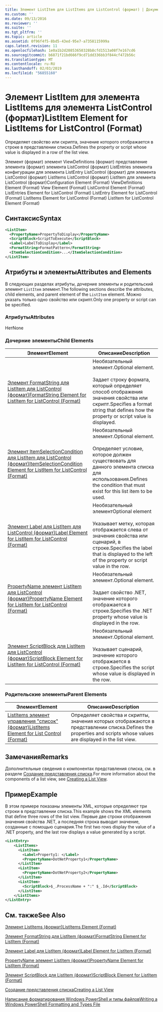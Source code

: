 ```yaml
---
title: Элемент ListItem для ListItems для ListControl (формат) | Документация Майкрософт
ms.custom: ''
ms.date: 09/13/2016
ms.reviewer: ''
ms.suite: ''
ms.tgt_pltfrm: ''
ms.topic: article
ms.assetid: 0f96f4f5-8bd5-43ed-95e7-a7358115999a
caps.latest.revision: 11
ms.openlocfilehash: 1e0a1b2d20853650328b8cfd1513a08f7e167cd6
ms.sourcegitcommit: b6871f21bd666f9cd71dd336bb3f844cf472b56c
ms.translationtype: MT
ms.contentlocale: ru-RU
ms.lasthandoff: 02/03/2019
ms.locfileid: "56855160"
---
```

# <a name="listitem-element-for-listitems-for-listcontrol-format"></a><span data-ttu-id="925f3-102">Элемент ListItem для элемента ListItems для элемента ListControl (формат)</span><span class="sxs-lookup"><span data-stu-id="925f3-102">ListItem Element for ListItems for ListControl (Format)</span></span>

<span data-ttu-id="925f3-103">Определяет свойство или скрипта, значение которого отображается в строке в представлении списка.</span><span class="sxs-lookup"><span data-stu-id="925f3-103">Defines the property or script whose value is displayed in a row of the list view.</span></span>

<span data-ttu-id="925f3-104">Элемент (формат) элемент ViewDefinitions (формат) представление элемента (формат) элемента ListControl (формат) ListEntries элемента конфигурации для элемента ListEntry ListControl (формат) для элемента ListControl (формат) ListItems ListControl (формат) ListItem для элемента ListControl (формат)</span><span class="sxs-lookup"><span data-stu-id="925f3-104">Configuration Element (Format) ViewDefinitions Element (Format) View Element (Format) ListControl Element (Format) ListEntries Element for ListControl (Format) ListEntry Element for ListControl (Format) ListItems Element for ListControl (Format) ListItem for ListControl Element (Format)</span></span>

## <a name="syntax"></a><span data-ttu-id="925f3-105">Синтаксис</span><span class="sxs-lookup"><span data-stu-id="925f3-105">Syntax</span></span>

```xml
<ListItem>
  <PropertyName>PropertyToDisplay</PropertyName>
  <ScriptBlock>ScriptToExecute</ScriptBlock>
  <Label>LabelToDisplay</Label>
  <FormatString>FormatPattern</FormatString>
  <ItemSelectionCondition>...</ItemSelectionCondition>
</ListItem>
```

## <a name="attributes-and-elements"></a><span data-ttu-id="925f3-106">Атрибуты и элементы</span><span class="sxs-lookup"><span data-stu-id="925f3-106">Attributes and Elements</span></span>

<span data-ttu-id="925f3-107">В следующих разделах атрибуты, дочерние элементы и родительский элемент `ListItem` элемент.</span><span class="sxs-lookup"><span data-stu-id="925f3-107">The following sections describe the attributes, child elements, and parent element of the `ListItem` element.</span></span> <span data-ttu-id="925f3-108">Можно указать только одно свойство или скрипт.</span><span class="sxs-lookup"><span data-stu-id="925f3-108">Only one property or script can be specified.</span></span>

### <a name="attributes"></a><span data-ttu-id="925f3-109">Атрибуты</span><span class="sxs-lookup"><span data-stu-id="925f3-109">Attributes</span></span>

<span data-ttu-id="925f3-110">Нет</span><span class="sxs-lookup"><span data-stu-id="925f3-110">None</span></span>

### <a name="child-elements"></a><span data-ttu-id="925f3-111">Дочерние элементы</span><span class="sxs-lookup"><span data-stu-id="925f3-111">Child Elements</span></span>

|<span data-ttu-id="925f3-112">Элемент</span><span class="sxs-lookup"><span data-stu-id="925f3-112">Element</span></span>|<span data-ttu-id="925f3-113">Описание</span><span class="sxs-lookup"><span data-stu-id="925f3-113">Description</span></span>|
|-------------|-----------------|
|[<span data-ttu-id="925f3-114">Элемент FormatString для ListItem для ListControl (формат)</span><span class="sxs-lookup"><span data-stu-id="925f3-114">FormatString Element for ListItem for ListControl (Format)</span></span>](./formatstring-element-for-listitem-for-listcontrol-format.md)|<span data-ttu-id="925f3-115">Необязательный элемент.</span><span class="sxs-lookup"><span data-stu-id="925f3-115">Optional element.</span></span><br /><br /> <span data-ttu-id="925f3-116">Задает строку формата, который определяет способ отображения значения свойства или скрипт.</span><span class="sxs-lookup"><span data-stu-id="925f3-116">Specifies a format string that defines how the property or script value is displayed.</span></span>|
|[<span data-ttu-id="925f3-117">Элемент ItemSelectionCondition для ListItem для ListControl (формат)</span><span class="sxs-lookup"><span data-stu-id="925f3-117">ItemSelectionCondition Element for ListItem for ListControl (Format)</span></span>](./itemselectioncondition-element-for-listitem-for-listcontrol-format.md)|<span data-ttu-id="925f3-118">Необязательный элемент.</span><span class="sxs-lookup"><span data-stu-id="925f3-118">Optional element.</span></span><br /><br /> <span data-ttu-id="925f3-119">Определяет условие, которое должен существовать для данного элемента списка для использования.</span><span class="sxs-lookup"><span data-stu-id="925f3-119">Defines the condition that must exist for this list item to be used.</span></span>|
|[<span data-ttu-id="925f3-120">Элемент Label для ListItem для ListControl (формат)</span><span class="sxs-lookup"><span data-stu-id="925f3-120">Label Element for ListItem for ListControl (Format)</span></span>](./label-element-for-listitem-for-listcontrol-format.md)|<span data-ttu-id="925f3-121">Необязательный элемент</span><span class="sxs-lookup"><span data-stu-id="925f3-121">Optional element</span></span><br /><br /> <span data-ttu-id="925f3-122">Указывает метку, которая отображается слева от значения свойства или сценарий, в строке.</span><span class="sxs-lookup"><span data-stu-id="925f3-122">Specifies the label that is displayed to the left of the property or script value in the row.</span></span>|
|[<span data-ttu-id="925f3-123">PropertyName элемент ListItem для ListControl (формат)</span><span class="sxs-lookup"><span data-stu-id="925f3-123">PropertyName Element for ListItem for ListControl (Format)</span></span>](./propertyname-element-for-listitem-for-listcontrol-format.md)|<span data-ttu-id="925f3-124">Необязательный элемент.</span><span class="sxs-lookup"><span data-stu-id="925f3-124">Optional element.</span></span><br /><br /> <span data-ttu-id="925f3-125">Задает свойство .NET, значение которого отображается в строке.</span><span class="sxs-lookup"><span data-stu-id="925f3-125">Specifies the .NET property whose value is displayed in the row.</span></span>|
|[<span data-ttu-id="925f3-126">Элемент ScriptBlock для ListItem для ListControl (формат)</span><span class="sxs-lookup"><span data-stu-id="925f3-126">ScriptBlock Element for ListItem for ListControl (Format)</span></span>](./scriptblock-element-for-listitem-for-listcontrol-format.md)|<span data-ttu-id="925f3-127">Необязательный элемент.</span><span class="sxs-lookup"><span data-stu-id="925f3-127">Optional element.</span></span><br /><br /> <span data-ttu-id="925f3-128">Указывает сценарий, значение которого отображается в строке.</span><span class="sxs-lookup"><span data-stu-id="925f3-128">Specifies the script whose value is displayed in the row.</span></span>|

### <a name="parent-elements"></a><span data-ttu-id="925f3-129">Родительские элементы</span><span class="sxs-lookup"><span data-stu-id="925f3-129">Parent Elements</span></span>

|<span data-ttu-id="925f3-130">Элемент</span><span class="sxs-lookup"><span data-stu-id="925f3-130">Element</span></span>|<span data-ttu-id="925f3-131">Описание</span><span class="sxs-lookup"><span data-stu-id="925f3-131">Description</span></span>|
|-------------|-----------------|
|[<span data-ttu-id="925f3-132">ListItems элемент управления "список" (формат)</span><span class="sxs-lookup"><span data-stu-id="925f3-132">ListItems Element for List Control (Format)</span></span>](./listitems-element-for-listentry-for-listcontrol-format.md)|<span data-ttu-id="925f3-133">Определяет свойства и скрипты, значения которых отображаются в представлении списка.</span><span class="sxs-lookup"><span data-stu-id="925f3-133">Defines the properties and scripts whose values are displayed in the list view.</span></span>|

## <a name="remarks"></a><span data-ttu-id="925f3-134">Замечания</span><span class="sxs-lookup"><span data-stu-id="925f3-134">Remarks</span></span>

<span data-ttu-id="925f3-135">Дополнительные сведения о компонентах представления списка, см. в разделе [Создание представления списка](./creating-a-list-view.md).</span><span class="sxs-lookup"><span data-stu-id="925f3-135">For more information about the components of a list view, see [Creating a List View](./creating-a-list-view.md).</span></span>

## <a name="example"></a><span data-ttu-id="925f3-136">Пример</span><span class="sxs-lookup"><span data-stu-id="925f3-136">Example</span></span>

<span data-ttu-id="925f3-137">В этом примере показаны элементы XML, которые определяют три строки в представлении списка.</span><span class="sxs-lookup"><span data-stu-id="925f3-137">This example shows the XML elements that define three rows of the list view.</span></span> <span data-ttu-id="925f3-138">Первые две строки отображения значения свойства .NET, а последняя строка выводит значение, созданные с помощью сценария.</span><span class="sxs-lookup"><span data-stu-id="925f3-138">The first two rows display the value of a .NET property, and the last row displays a value generated by a script.</span></span>

```xml
<ListEntry>
    <ListItems>
      <ListItem>
        <Label>Property1: </Label>
        <PropertyName>DotNetProperty1</PropertyName>
      </ListItem>
      <ListItem>
        <PropertyName>DotNetProperty2</PropertyName>
      </ListItem>
      <ListItem>
        <ScriptBlock>$_.ProcessName + ":" $_.Id</ScriptBlock>
      </ListItem>
    </ListItems>
</ListEntry>

```

## <a name="see-also"></a><span data-ttu-id="925f3-139">См. также</span><span class="sxs-lookup"><span data-stu-id="925f3-139">See Also</span></span>

[<span data-ttu-id="925f3-140">Элемент ListItems (формат)</span><span class="sxs-lookup"><span data-stu-id="925f3-140">ListItems Element (Format)</span></span>](./listitems-element-for-listentry-for-listcontrol-format.md)

[<span data-ttu-id="925f3-141">Элемент FormatString для ListItem (формат)</span><span class="sxs-lookup"><span data-stu-id="925f3-141">FormatString Element for ListItem (Format)</span></span>](./formatstring-element-for-listitem-for-listcontrol-format.md)

[<span data-ttu-id="925f3-142">Элемент Label для ListItem (формат)</span><span class="sxs-lookup"><span data-stu-id="925f3-142">Label Element for ListItem (Format)</span></span>](./label-element-for-listitem-for-listcontrol-format.md)

[<span data-ttu-id="925f3-143">PropertyName элемент ListItem (формат)</span><span class="sxs-lookup"><span data-stu-id="925f3-143">PropertyName Element for ListItem (Format)</span></span>](./propertyname-element-for-listitem-for-listcontrol-format.md)

[<span data-ttu-id="925f3-144">Элемент ScriptBlock для ListItem (формат)</span><span class="sxs-lookup"><span data-stu-id="925f3-144">ScriptBlock Element for ListItem (Format)</span></span>](./scriptblock-element-for-listitem-for-listcontrol-format.md)

[<span data-ttu-id="925f3-145">Создание представления списка</span><span class="sxs-lookup"><span data-stu-id="925f3-145">Creating a List View</span></span>](./creating-a-list-view.md)

[<span data-ttu-id="925f3-146">Написание форматирования Windows PowerShell и типы файлов</span><span class="sxs-lookup"><span data-stu-id="925f3-146">Writing a Windows PowerShell Formatting and Types File</span></span>](./writing-a-powershell-formatting-file.md)
